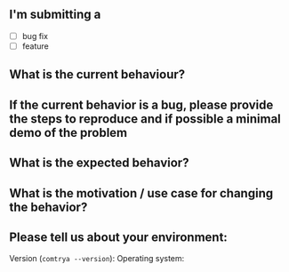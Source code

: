 ## I'm submitting a

- [ ] bug fix
- [ ] feature

## What is the current behaviour?

## If the current behavior is a bug, please provide the steps to reproduce and if possible a minimal demo of the problem

## What is the expected behavior?

## What is the motivation / use case for changing the behavior?

## Please tell us about your environment:

Version (`comtrya --version`):
Operating system:
